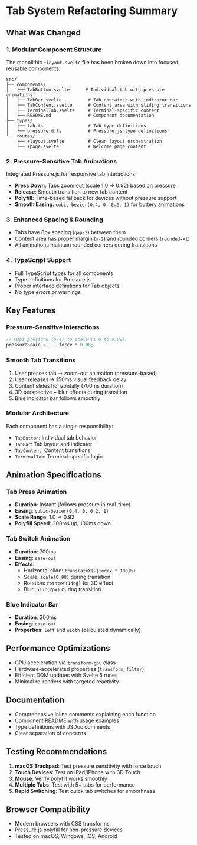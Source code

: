 # Tab System Refactoring Summary

## What Was Changed

### 1. Modular Component Structure
The monolithic `+layout.svelte` file has been broken down into focused, reusable components:

```
src/
├── components/
│   ├── TabButton.svelte      # Individual tab with pressure animations
│   ├── TabBar.svelte          # Tab container with indicator bar
│   ├── TabContent.svelte      # Content area with sliding transitions
│   ├── TerminalTab.svelte     # Terminal-specific content
│   └── README.md              # Component documentation
├── types/
│   ├── tab.ts                 # Tab type definitions
│   └── pressure.d.ts          # Pressure.js type definitions
└── routes/
    ├── +layout.svelte         # Clean layout orchestration
    └── +page.svelte           # Welcome page content
```

### 2. Pressure-Sensitive Tab Animations
Integrated Pressure.js for responsive tab interactions:

- **Press Down**: Tabs zoom out (scale 1.0 → 0.92) based on pressure
- **Release**: Smooth transition to new tab content
- **Polyfill**: Time-based fallback for devices without pressure support
- **Smooth Easing**: `cubic-bezier(0.4, 0, 0.2, 1)` for buttery animations

### 3. Enhanced Spacing & Rounding
- Tabs have 8px spacing (`gap-2`) between them
- Content area has proper margin (`m-2`) and rounded corners (`rounded-xl`)
- All animations maintain rounded corners during transitions

### 4. TypeScript Support
- Full TypeScript types for all components
- Type definitions for Pressure.js
- Proper interface definitions for Tab objects
- No type errors or warnings

## Key Features

### Pressure-Sensitive Interactions
```typescript
// Maps pressure (0-1) to scale (1.0 to 0.92)
pressureScale = 1 - force * 0.08;
```

### Smooth Tab Transitions
1. User presses tab → zoom-out animation (pressure-based)
2. User releases → 150ms visual feedback delay
3. Content slides horizontally (700ms duration)
4. 3D perspective + blur effects during transition
5. Blue indicator bar follows smoothly

### Modular Architecture
Each component has a single responsibility:
- `TabButton`: Individual tab behavior
- `TabBar`: Tab layout and indicator
- `TabContent`: Content transitions
- `TerminalTab`: Terminal-specific logic

## Animation Specifications

### Tab Press Animation
- **Duration**: Instant (follows pressure in real-time)
- **Easing**: `cubic-bezier(0.4, 0, 0.2, 1)`
- **Scale Range**: 1.0 → 0.92
- **Polyfill Speed**: 300ms up, 100ms down

### Tab Switch Animation
- **Duration**: 700ms
- **Easing**: `ease-out`
- **Effects**: 
  - Horizontal slide: `translateX(-{index * 100}%)`
  - Scale: `scale(0.98)` during transition
  - Rotation: `rotateY(1deg)` for 3D effect
  - Blur: `blur(2px)` during transition

### Blue Indicator Bar
- **Duration**: 300ms
- **Easing**: `ease-out`
- **Properties**: `left` and `width` (calculated dynamically)

## Performance Optimizations

- GPU acceleration via `transform-gpu` class
- Hardware-accelerated properties (`transform`, `filter`)
- Efficient DOM updates with Svelte 5 runes
- Minimal re-renders with targeted reactivity

## Documentation

- Comprehensive inline comments explaining each function
- Component README with usage examples
- Type definitions with JSDoc comments
- Clear separation of concerns

## Testing Recommendations

1. **macOS Trackpad**: Test pressure sensitivity with force touch
2. **Touch Devices**: Test on iPad/iPhone with 3D Touch
3. **Mouse**: Verify polyfill works smoothly
4. **Multiple Tabs**: Test with 5+ tabs for performance
5. **Rapid Switching**: Test quick tab switches for smoothness

## Browser Compatibility

- Modern browsers with CSS transforms
- Pressure.js polyfill for non-pressure devices
- Tested on macOS, Windows, iOS, Android
